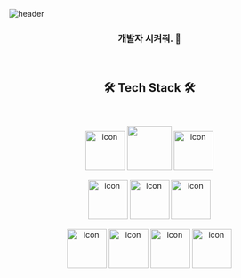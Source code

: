 ![header](https://capsule-render.vercel.app/api?type=waving&color=auto&height=180&section=header&text=Hello%20JaeyoonGit%20&#129299;&fontSize=40&fadeIn&fontAlignY=36&fontColor=FFFFFF)

<h3 align="center">  개발자 시켜줘. 🔨 </h3>
<br>


<h2 align="center"> 🛠 Tech Stack 🛠 </h2>
<br>

<p align="center">
  <img src="https://techstack-generator.vercel.app/django-icon.svg" alt="icon" width="71" height="71" />
  <img src="https://github.com/yoojaeyoonGit/yoojaeyoonGit/assets/110767749/341dc471-a491-4e2f-9733-fa7083d801f6" width="80" height="80"/>
  <img src="https://techstack-generator.vercel.app/restapi-icon.svg" alt="icon" width="71" height="71" />
</p>
<p align="center">
  <img src="https://techstack-generator.vercel.app/python-icon.svg" alt="icon" width="71" height="71" />
  <img src="https://techstack-generator.vercel.app/java-icon.svg" alt="icon" width="71" height="71" />
  <img src="https://techstack-generator.vercel.app/mysql-icon.svg" alt="icon" width="71" height="71" />
</p>
<p align="center">
  <img src="https://techstack-generator.vercel.app/nginx-icon.svg" alt="icon" width="71" height="71" />
  <img src="https://techstack-generator.vercel.app/docker-icon.svg" alt="icon" width="71" height="71" />
  <img src="https://techstack-generator.vercel.app/github-icon.svg" alt="icon" width="71" height="71" />
  <img src="https://techstack-generator.vercel.app/aws-icon.svg" alt="icon" width="71" height="71" />
</p>
<!--

<!--
**yoojaeyoonGit/yoojaeyoonGit** is a ✨ _special_ ✨ repository because its `README.md` (this file) appears on your GitHub profile.

Here are some ideas to get you started:

- 🔭 I’m currently working on ...
- 🌱 I’m currently learning ...
- 👯 I’m looking to collaborate on ...
- 🤔 I’m looking for help with ...
- 💬 Ask me about ...
- 📫 How to reach me: ...
- 😄 Pronouns: ...
- ⚡ Fun fact: ...
-->

